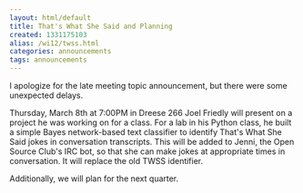 ```yaml
---
layout: html/default
title: That's What She Said and Planning
created: 1331175103
alias: /wi12/twss.html
categories: announcements
tags: announcements
---
```

I apologize for the late meeting topic announcement, but there were some unexpected delays.

Thursday, March 8th at 7:00PM in Dreese 266 Joel Friedly will present on a project he was working on for a class.  For a lab in his Python class, he built a simple Bayes network-based text classifier to identify That's What She Said jokes in conversation transcripts. This will be added to Jenni, the Open Source Club's IRC bot, so that she can make jokes at appropriate times in conversation. It will replace the old TWSS identifier.

Additionally, we will plan for the next quarter.
